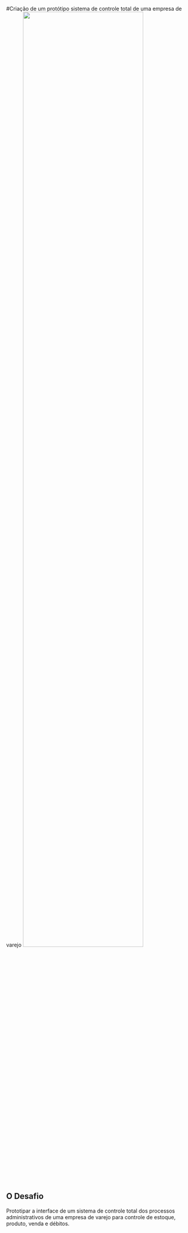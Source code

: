 #Criação de um protótipo sistema de controle total de uma empresa de varejo
<img src="https://github.com/user-attachments/assets/9c2cbb6f-ae5e-42e3-9b0a-4a1cd5f46507" width=80% margin= 0 auto>

<h2>O Desafio</h2>
<p>Prototipar a interface de um sistema de controle total dos processos administrativos de uma empresa de varejo para controle de estoque, produto, venda e débitos.</p>

